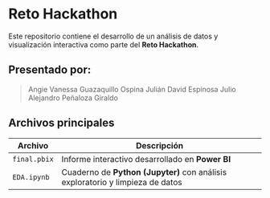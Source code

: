 # Reto Hackathon

Este repositorio contiene el desarrollo de un análisis de datos y visualización interactiva como parte del **Reto Hackathon**.

## Presentado por:
 > Angie Vanessa Guazaquillo Ospina 
 > Julián David Espinosa 
 > Julio Alejandro Peñaloza Giraldo

## Archivos principales

| Archivo         | Descripción                                                   |
|----------------|---------------------------------------------------------------|
| `final.pbix`   | Informe interactivo desarrollado en **Power BI**              |
| `EDA.ipynb`    | Cuaderno de **Python (Jupyter)** con análisis exploratorio y limpieza de datos |

